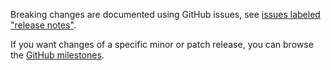Breaking changes are documented using GitHub issues, see [issues labeled "release notes"](https://github.com/hapijs/vision/issues?q=is%3Aissue+label%3A%22release+notes%22).

If you want changes of a specific minor or patch release, you can browse the [GitHub milestones](https://github.com/hapijs/vision/milestones?state=closed&direction=asc&sort=due_date).
